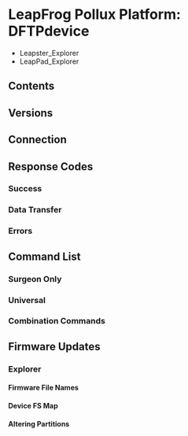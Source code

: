 # LeapFrog Pollux Platform: DFTPdevice
* Leapster_Explorer
* LeapPad_Explorer
## Contents
## Versions
## Connection
## Response Codes
### Success
### Data Transfer
### Errors
## Command List
### Surgeon Only
### Universal
### Combination Commands
## Firmware Updates
### Explorer
#### Firmware File Names
#### Device FS Map
#### Altering Partitions
